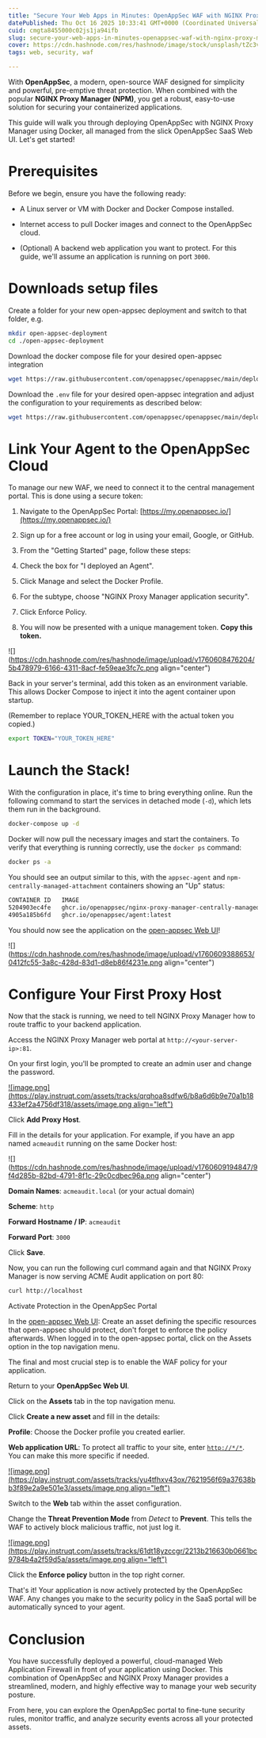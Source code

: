 ```yaml
---
title: "Secure Your Web Apps in Minutes: OpenAppSec WAF with NGINX Proxy Manager"
datePublished: Thu Oct 16 2025 10:33:41 GMT+0000 (Coordinated Universal Time)
cuid: cmgta8455000c02js1ja94ifb
slug: secure-your-web-apps-in-minutes-openappsec-waf-with-nginx-proxy-manager
cover: https://cdn.hashnode.com/res/hashnode/image/stock/unsplash/tZc3vjPCk-Q/upload/328c83285b5cfcee2682486de1c06a27.jpeg
tags: web, security, waf

---
```


With **OpenAppSec**, a modern, open-source WAF designed for simplicity and powerful, pre-emptive threat protection. When combined with the popular **NGINX Proxy Manager (NPM)**, you get a robust, easy-to-use solution for securing your containerized applications.

This guide will walk you through deploying OpenAppSec with NGINX Proxy Manager using Docker, all managed from the slick OpenAppSec SaaS Web UI. Let's get started!

# Prerequisites

Before we begin, ensure you have the following ready:

* A Linux server or VM with Docker and Docker Compose installed.
    
* Internet access to pull Docker images and connect to the OpenAppSec cloud.
    
* (Optional) A backend web application you want to protect. For this guide, we'll assume an application is running on port `3000`.
    

# Downloads setup files

Create a folder for your new open-appsec deployment and switch to that folder, e.g.

```bash
mkdir open-appsec-deployment
cd ./open-appsec-deployment
```

Download the docker compose file for your desired open-appsec integration

```bash
wget https://raw.githubusercontent.com/openappsec/openappsec/main/deployment/docker-compose/nginx-proxy-manager-centrally-managed/docker-compose.yaml
```

Download the `.env` file for your desired open-appsec integration and adjust the configuration to your requirements as described below:

```bash
wget https://raw.githubusercontent.com/openappsec/openappsec/main/deployment/docker-compose/nginx-proxy-manager-centrally-managed/.env
```

# Link Your Agent to the OpenAppSec Cloud

To manage our new WAF, we need to connect it to the central management portal. This is done using a secure token:

1. Navigate to the OpenAppSec Portal: [https://my.openappsec.io/](https://my.openappsec.io/)
    
2. Sign up for a free account or log in using your email, Google, or GitHub.
    
3. From the "Getting Started" page, follow these steps:
    
4. Check the box for "I deployed an Agent".
    
5. Click Manage and select the Docker Profile.
    
6. For the subtype, choose "NGINX Proxy Manager application security".
    
7. Click Enforce Policy.
    
8. You will now be presented with a unique management token. **Copy this token.**
    

![](https://cdn.hashnode.com/res/hashnode/image/upload/v1760608476204/5b478979-6166-4311-8acf-fe59eae3fc7c.png align="center")

Back in your server's terminal, add this token as an environment variable. This allows Docker Compose to inject it into the agent container upon startup.

(Remember to replace YOUR\_TOKEN\_HERE with the actual token you copied.)

```bash
export TOKEN="YOUR_TOKEN_HERE"
```

# Launch the Stack!

With the configuration in place, it's time to bring everything online. Run the following command to start the services in detached mode (`-d`), which lets them run in the background.

```bash
docker-compose up -d
```

Docker will now pull the necessary images and start the containers. To verify that everything is running correctly, use the `docker ps` command:

```bash
docker ps -a
```

You should see an output similar to this, with the `appsec-agent` and `npm-centrally-managed-attachment` containers showing an "Up" status:

```bash
CONTAINER ID   IMAGE                                                                        COMMAND                  CREATED          STATUS          PORTS                                                                                  NAMES
5204903ec4fe   ghcr.io/openappsec/nginx-proxy-manager-centrally-managed-attachment:latest   "/init"                  9 seconds ago    Up 6 seconds    0.0.0.0:80-81->80-81/tcp, :::80-81->80-81/tcp, 0.0.0.0:443->443/tcp, :::443->443/tcp   npm-centrally-managed-attachment
4905a185b6fd   ghcr.io/openappsec/agent:latest                                              "/cp-nano-agent --to…"   9 seconds ago    Up 7 seconds                                                                                           appsec-agent
```

You should now see the application on the [open-appsec Web UI](https://my.openappsec.io/?utm_medium=playground&utm_source=instruqt&utm_content=management)!

![](https://cdn.hashnode.com/res/hashnode/image/upload/v1760609388653/0412fc55-3a8c-428d-83d1-d8eb86f4231e.png align="center")

# Configure Your First Proxy Host

Now that the stack is running, we need to tell NGINX Proxy Manager how to route traffic to your backend application.

Access the NGINX Proxy Manager web portal at `http://<your-server-ip>:81`.

On your first login, you'll be prompted to create an admin user and change the password.

[![image.png](https://play.instruqt.com/assets/tracks/qrqhoa8sdfw6/b8a6d6b9e70a1b18433ef2a4756df318/assets/image.png align="left")](https://play.instruqt.com/assets/tracks/qrqhoa8sdfw6/b8a6d6b9e70a1b18433ef2a4756df318/assets/image.png)

Click **Add Proxy Host**.

Fill in the details for your application. For example, if you have an app named `acmeaudit` running on the same Docker host:

![](https://cdn.hashnode.com/res/hashnode/image/upload/v1760609194847/9f4d285b-82bd-4791-8f1c-29c0cdbec96a.png align="center")

**Domain Names**: `acmeaudit.local` (or your actual domain)

**Scheme**: `http`

**Forward Hostname / IP**: `acmeaudit`

**Forward Port**: `3000`

Click **Save**.

Now, you can run the following curl command again and that NGINX Proxy Manager is now serving ACME Audit application on port 80:

```bash
curl http://localhost
```

Activate Protection in the OpenAppSec Portal

In the [open-appsec Web UI](https://my.openappsec.io/?utm_medium=playground&utm_source=instruqt&utm_content=management): Create an asset defining the specific resources that open-appsec should protect, don't forget to enforce the policy afterwards. When logged in to the open-appsec portal, click on the Assets option in the top navigation menu.

The final and most crucial step is to enable the WAF policy for your application.

Return to your **OpenAppSec Web UI**.

Click on the **Assets** tab in the top navigation menu.

Click **Create a new asset** and fill in the details:

**Profile**: Choose the Docker profile you created earlier.

**Web application URL**: To protect all traffic to your site, enter [`http://*/*`](http://*/*). You can make this more specific if needed.

[![image.png](https://play.instruqt.com/assets/tracks/yu4tfhxv43ox/7621956f69a37638bb3f89e2a9e501e3/assets/image.png align="left")](https://play.instruqt.com/assets/tracks/yu4tfhxv43ox/7621956f69a37638bb3f89e2a9e501e3/assets/image.png)

Switch to the **Web** tab within the asset configuration.

Change the **Threat Prevention Mode** from *Detect* to **Prevent**. This tells the WAF to actively block malicious traffic, not just log it.

[![image.png](https://play.instruqt.com/assets/tracks/61dt18yzccgr/2213b216630b0661bc9784b4a2f59d5a/assets/image.png align="left")](https://play.instruqt.com/assets/tracks/61dt18yzccgr/2213b216630b0661bc9784b4a2f59d5a/assets/image.png)

Click the **Enforce policy** button in the top right corner.

That's it! Your application is now actively protected by the OpenAppSec WAF. Any changes you make to the security policy in the SaaS portal will be automatically synced to your agent.

# Conclusion

You have successfully deployed a powerful, cloud-managed Web Application Firewall in front of your application using Docker. This combination of OpenAppSec and NGINX Proxy Manager provides a streamlined, modern, and highly effective way to manage your web security posture.

From here, you can explore the OpenAppSec portal to fine-tune security rules, monitor traffic, and analyze security events across all your protected assets.